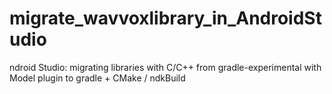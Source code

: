 # migrate_wavvoxlibrary_in_AndroidStudio
ndroid Studio: migrating libraries with C/C++ from gradle-experimental with Model plugin to gradle + CMake / ndkBuild
